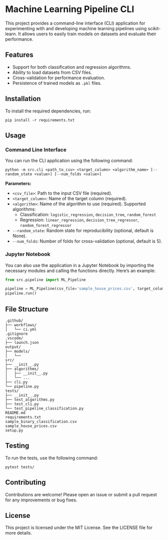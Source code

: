 # Machine Learning Pipeline CLI

This project provides a command-line interface (CLI) application for experimenting with and developing machine learning pipelines using scikit-learn. It allows users to easily train models on datasets and evaluate their performance.

## Features

- Support for both classification and regression algorithms.
- Ability to load datasets from CSV files.
- Cross-validation for performance evaluation.
- Persistence of trained models as `.pkl` files.

## Installation

To install the required dependencies, run:

```
pip install -r requirements.txt
```

## Usage

### Command Line Interface

You can run the CLI application using the following command:

```
python -m src.cli <path_to_csv> <target_column> <algorithm_name> [--random_state <value>] [--num_folds <value>]
```

**Parameters:**

- `<csv_file>`: Path to the input CSV file (required).
- `<target_column>`: Name of the target column (required).
- `<algorithm>`: Name of the algorithm to use (required). Supported algorithms:
  - Classification: `logistic_regression`, `decision_tree`, `random_forest`
  - Regression: `linear_regression`, `decision_tree_regressor`, `random_forest_regressor`
- `--random_state`: Random state for reproducibility (optional, default is None).
- `--num_folds`: Number of folds for cross-validation (optional, default is 5).

### Jupyter Notebook

You can also use the application in a Jupyter Notebook by importing the necessary modules and calling the functions directly. Here’s an example:

```python
from src.pipeline import ML_Pipeline

pipeline = ML_Pipeline(csv_file='sample_house_prices.csv', target_column='price', algorithm='linear_regression')
pipeline.run()
```

## File Structure

```
.github/
├── workflows/
│   └── ci.yml
.gitignore
.vscode/
├── launch.json
output/
├── models/
│   └── 
src/
├── __init__.py
├── algorithms/
│   ├── __init__.py
│   └── ...
├── cli.py
└── pipeline.py
tests/
├── __init__.py
├── test_algorithms.py
├── test_cli.py
└── test_pipeline_classification.py
README.md
requirements.txt
sample_binary_classification.csv
sample_house_prices.csv
setup.py
```

## Testing

To run the tests, use the following command:

```
pytest tests/
```

## Contributing

Contributions are welcome! Please open an issue or submit a pull request for any improvements or bug fixes.

## License

This project is licensed under the MIT License. See the LICENSE file for more details.